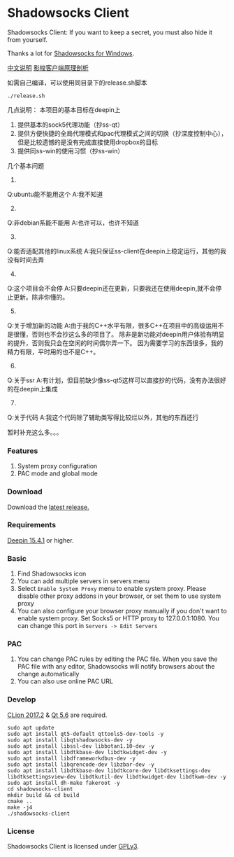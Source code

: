 # Shadowsocks Client

Shadowsocks Client: If you want to keep a secret, you must also hide it from yourself.

Thanks a lot for [Shadowsocks for Windows](https://github.com/shadowsocks/shadowsocks-windows).

[中文说明](https://github.com/PikachuHy/deepin-shadowsocks-client/wiki/%E6%B7%B1%E5%BA%A6%E5%BD%B1%E6%A2%AD%E5%AE%A2%E6%88%B7%E7%AB%AF%E4%BD%BF%E7%94%A8%E8%AF%B4%E6%98%8E)
[影梭客户端原理剖析](影梭客户端原理剖析.md)

如需自己编译，可以使用同目录下的release.sh脚本
```
./release.sh
```

几点说明：
本项目的基本目标在deepin上
1. 提供基本的sock5代理功能（抄ss-qt）
2. 提供方便快捷的全局代理模式和pac代理模式之间的切换（抄深度控制中心），但是比较遗憾的是没有完成直接使用dropbox的目标
3. 提供同ss-win的使用习惯（抄ss-win）

几个基本问题

1.
Q:ubuntu能不能用这个
A:我不知道

2.
Q:非debian系能不能用
A:也许可以，也许不知道

3.
Q:能否适配其他的linux系统
A:我只保证ss-client在deepin上稳定运行，其他的我没有时间去弄

4.
Q:这个项目会不会停
A:只要deepin还在更新，只要我还在使用deepin,就不会停止更新。除非你懂的。

5.
Q:关于增加新的功能
A:由于我的C++水平有限，很多C++在项目中的高级运用不是很懂，否则也不会抄这么多的项目了。
除非是新功能对deepin用户体验有明显的提升，否则我只会在空闲的时间偶尔弄一下。
因为需要学习的东西很多，我的精力有限，平时用的也不是C++。

6.
Q:关于ssr
A:有计划，但目前缺少像ss-qt5这样可以直接抄的代码，没有办法很好的在deepin上集成

7.
Q:关于代码
A:我这个代码除了辅助类写得比较烂以外，其他的东西还行

暂时补充这么多。。。
### Features

1. System proxy configuration
2. PAC mode and global mode
### Download

Download the [latest release.](https://github.com/PikachuHy/deepin-shadowsocks-client/releases)

### Requirements

[Deepin 15.4.1](https://www.deepin.org/download/) or higher.

### Basic

1. Find Shadowsocks icon
2. You can add multiple servers in servers menu
3. Select `Enable System Proxy` menu to enable system proxy. Please disable other
  proxy addons in your browser, or set them to use system proxy
4. You can also configure your browser proxy manually if you don't want to enable
  system proxy. Set Socks5 or HTTP proxy to 127.0.0.1:1080. You can change this
  port in `Servers -> Edit Servers`

### PAC

1. You can change PAC rules by editing the PAC file. When you save the PAC file
  with any editor, Shadowsocks will notify browsers about the change automatically
2. You can also use online PAC URL

### Develop

[CLion 2017.2](https://www.jetbrains.com/clion/) & [Qt 5.6](https://www.qt.io/) are required.

```shell
sudo apt update 
sudo apt install qt5-default qttools5-dev-tools -y
sudo apt install libqtshadowsocks-dev -y
sudo apt install libssl-dev libbotan1.10-dev -y
sudo apt install libdtkbase-dev libdtkwidget-dev -y
sudo apt install libdframeworkdbus-dev -y
sudo apt install libqrencode-dev libzbar-dev -y
sudo apt install libdtkbase-dev libdtkcore-dev libdtksettings-dev libdtksettingsview-dev libdtkutil-dev libdtkwidget-dev libdtkwm-dev -y
sudo apt install dh-make fakeroot -y
cd shadowsocks-client
mkdir build && cd build
cmake ..
make -j4
./shadowsocks-client
```



### License

Shadowsocks Client is licensed under [GPLv3](LICENSE).
